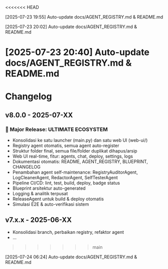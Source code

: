 <<<<<<< HEAD

[2025-07-23 19:55] Auto-update docs/AGENT_REGISTRY.md & README.md

[2025-07-23 20:02] Auto-update docs/AGENT_REGISTRY.md & README.md

[2025-07-23 20:40] Auto-update docs/AGENT_REGISTRY.md & README.md
=======
# Changelog

## v8.0.0 - 2025-07-XX

### 🚀 Major Release: ULTIMATE ECOSYSTEM
- Konsolidasi ke satu launcher (main.py) dan satu web UI (web-ui/)
- Registry agent otomatis, semua agent auto-register
- Struktur folder final, semua file/folder duplikat dihapus/arsip
- Web UI real-time, fitur: agents, chat, deploy, settings, logs
- Dokumentasi otomatis: README, AGENT_REGISTRY, BLUEPRINT, CHANGELOG
- Penambahan agent self-maintenance: RegistryAuditorAgent, LogCleanerAgent, RedactorAgent, SelfTesterAgent
- Pipeline CI/CD: lint, test, build, deploy, badge status
- Blueprint arsitektur auto-generated
- Logging & analitik terpusat
- ReleaseAgent untuk build & deploy otomatis
- Simulasi E2E & auto-verifikasi sistem

## v7.x.x - 2025-06-XX
- Konsolidasi branch, perbaikan registry, refaktor agent
- ...
>>>>>>> main

[2025-07-24 06:24] Auto-update docs/AGENT_REGISTRY.md & README.md
